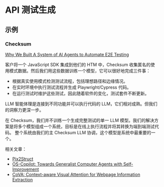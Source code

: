 # API 测试生成

## 示例

### Checksum

[ Why We Built A System of AI Agents to Automate E2E Testing ](https://checksum.ai/blog/the-engineering-of-an-llm-agent-system)

客户将一个 JavaScript SDK 集成到他们的 HTM 中，Checksum 收集匿名的使用模式数据。然后我们用这些数据训练一个模型，它可以很好地完成三件事：

- 根据真实使用模式检测测试流程，包括理想路径和边缘情况。
- 在实时环境中执行测试流程并生成 Playwright/Cypress 代码。
- 在运行测试时维护这些测试，因此随着软件的变化，测试套件不断更新。

LLM 智能体理是连接到不同功能并可以执行代码的 LLM，它们相对成熟。但我们的洞察力更深一步。

在 Checksum，我们并不训练一个生成完整测试的单一 LLM 模型。我们的解决方案是将多个模型组成一个系统，目标是在线上执行流程并将其转换为端到端测试代码。
整个系统由我们的主 Checksum LLM 协调，这个模型是系统中最重要的一个。

相关文章：

* [Pix2Struct](https://arxiv.org/abs/2210.03347)
* [OS-Copilot: Towards Generalist Computer Agents with Self-Improvement](https://arxiv.org/abs/2402.07456)
* [CoVA: Context-aware Visual Attention for Webpage Information Extraction](https://arxiv.org/abs/2110.12320)

